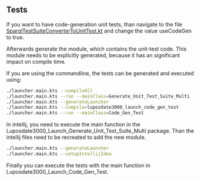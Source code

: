 ## Tests

If you want to have code-generation unit tests, than navigate to the file
[SparqlTestSuiteConverterToUnitTest.kt](../src/luposdate3000_test/src/commonMain/kotlin/lupos/test/SparqlTestSuiteConverterToUnitTest.kt)
and change the value useCodeGen to true.

Afterwards generate the module, which contains the unit-test code.
This module needs to be explicitly generated, because it has an significant impact on compile time.

If you are using the commandline, the tests can be generated and executed using:

```bash
./launcher.main.kts --compileAll
./launcher.main.kts --run --mainClass=Generate_Unit_Test_Suite_Multi
./launcher.main.kts --generateLauncher
./launcher.main.kts --compile=luposdate3000_launch_code_gen_test
./launcher.main.kts --run --mainClass=Code_Gen_Test
```

In intellij, you need to execute the main function in the Luposdate3000_Launch_Generate_Unit_Test_Suite_Multi package.
Than the intellij files need to be recreated to add the new module.

```bash
./launcher.main.kts --generateLauncher
./launcher.main.kts --setupIntellijIdea
```

Finally you can execute the tests with the main function in Luposdate3000_Launch_Code_Gen_Test.
